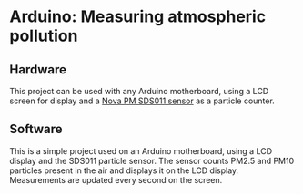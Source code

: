 # Arduino: Measuring atmospheric pollution

## Hardware

This project can be used with any Arduino motherboard, using a LCD screen for display and a [Nova PM SDS011 sensor](https://components101.com/sensors/nova-pm-sensor-sds011-pinout-features-working-applications-datasheet) as a particle counter.

## Software

This is a simple project used on an Arduino motherboard, using a LCD display and the SDS011 particle sensor.
The sensor counts PM2.5 and PM10 particles present in the air and displays it on the LCD display. Measurements are updated every second on the screen.